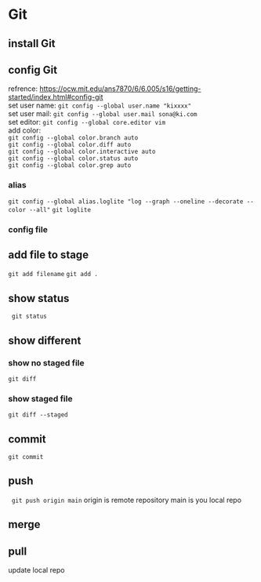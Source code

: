 # Git

## install Git

## config Git

refrence: https://ocw.mit.edu/ans7870/6/6.005/s16/getting-started/index.html#config-git
<br>
set user name: ` git config --global user.name "kixxxx" ` 
<br>
set user mail: ` git config --global user.mail sona@ki.com `
<br>
set editor: `git config --global core.editor vim`
<br>
add color: <br>
`git config --global color.branch auto` <br>
`git config --global color.diff auto` <br>
`git config --global color.interactive auto`<br>
`git config --global color.status auto `<br>
`git config --global color.grep auto `<br>

### alias 
`git config --global alias.loglite "log --graph --oneline --decorate --color --all"`
`git loglite`

### config file

## add file to stage
`git add filename`
`git add .`
## show status
` git status`

## show different

### show no staged file
`git diff`
### show staged file
`git diff --staged`

## commit 

`git commit`

## push
` git push origin main`
origin is remote repository
main is you local repo
## merge

## pull
update local repo
